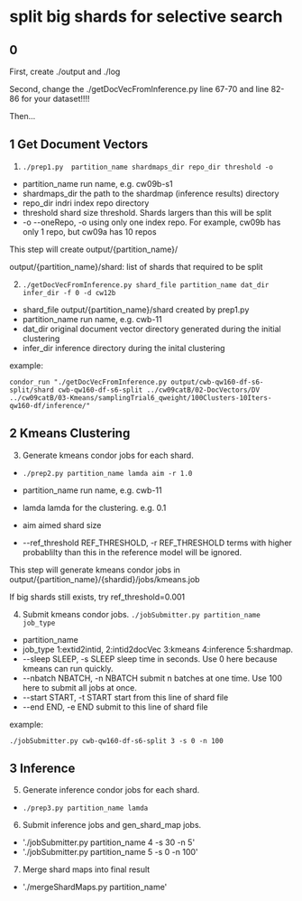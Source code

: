 split big shards for selective search
===

0 
---
First, create ./output and ./log

Second, change the ./getDocVecFromInference.py line 67-70 and line 82-86 for your dataset!!!!

Then...

1 Get Document Vectors
---
1. `./prep1.py  partition_name shardmaps_dir repo_dir threshold -o` 

  - partition_name  run name, e.g. cw09b-s1
  - shardmaps_dir   the path to the shardmap (inference results) directory
  - repo_dir        indri index repo directory
  - threshold       shard size threshold. Shards largers than this will be split
  - -o 	--oneRepo, -o   using only one index repo. For example, cw09b has only 1 repo, but cw09a has 10 repos
 
   This step will create output/{partition_name}/ 
  
   output/{partition_name}/shard: list of shards that required to be split

2. `./getDocVecFromInference.py shard_file partition_name dat_dir infer_dir -f 0 -d cw12b`
  
  - shard_file            output/{partition_name}/shard created by prep1.py
  - partition_name        run name, e.g. cwb-11
  - dat_dir               original document vector directory generated during the initial clustering
  - infer_dir             inference directory during the inital clustering

   example:
   ```
   condor_run "./getDocVecFromInference.py output/cwb-qw160-df-s6-split/shard cwb-qw160-df-s6-split ../cw09catB/02-DocVectors/DV ../cw09catB/03-Kmeans/samplingTrial6_qweight/100Clusters-10Iters-qw160-df/inference/"
   ```
 
2 Kmeans Clustering
---

3. Generate kmeans condor jobs for each shard. 
  - `./prep2.py partition_name lamda aim -r 1.0`
  
  - partition_name        run name, e.g. cwb-11
  - lamda                 lamda for the clustering. e.g. 0.1
  - aim                   aimed shard size
  - --ref_threshold REF_THRESHOLD, -r REF_THRESHOLD terms with higher probablilty than this in the reference model will be ignored.
  
  This step will generate kmeans condor jobs in output/{partition_name}/{shardid}/jobs/kmeans.job
  
  If big shards still exists, try ref_threshold=0.001

4. Submit kmeans condor jobs. `./jobSubmitter.py partition_name job_type`
  - partition_name
  - job_type              1:extid2intid, 2:intid2docVec 3:kmeans 4:inference 5:shardmap. 
  - --sleep SLEEP, -s SLEEP sleep time in seconds. Use 0 here because kmeans can run quickly.
  - --nbatch NBATCH, -n NBATCH submit n batches at one time. Use 100 here to submit all jobs at once.
  - --start START, -t START start from this line of shard file
  - --end END, -e END     submit to this line of shard file
  
  example:
  ```
  ./jobSubmitter.py cwb-qw160-df-s6-split 3 -s 0 -n 100 
  ```

3 Inference
---
5.  Generate inference condor jobs for each shard.
   - `./prep3.py partition_name lamda`

6. Submit inference jobs and gen_shard_map jobs.
  - './jobSubmitter.py partition_name 4 -s 30 -n 5'
  - './jobSubmitter.py partition_name 5 -s 0 -n 100'
  
7. Merge shard maps into final result
  - './mergeShardMaps.py partition_name'
  
  
